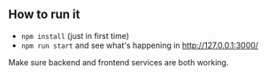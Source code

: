 ## How to run it
* `npm install` (just in first time)
* `npm run start` and see what's happening in http://127.0.0.1:3000/

Make sure backend and frontend services are both working.